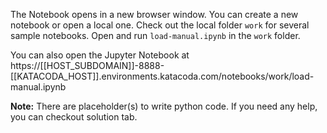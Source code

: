 The Notebook opens in a new browser window. You can create a new notebook or open a local one. Check out the local folder `work` for several sample notebooks. Open and run `load-manual.ipynb` in the `work` folder.

You can also open the Jupyter Notebook at https://[[HOST_SUBDOMAIN]]-8888-[[KATACODA_HOST]].environments.katacoda.com/notebooks/work/load-manual.ipynb

**Note:**
There are placeholder(s) to write python code. If you need any help, you can checkout solution tab.